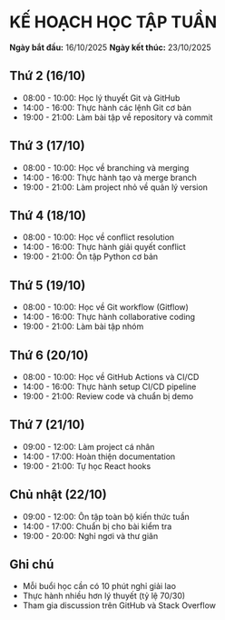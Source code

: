 # KẾ HOẠCH HỌC TẬP TUẦN

**Ngày bắt đầu:** 16/10/2025
**Ngày kết thúc:** 23/10/2025

## Thứ 2 (16/10)
- 08:00 - 10:00: Học lý thuyết Git và GitHub
- 14:00 - 16:00: Thực hành các lệnh Git cơ bản
- 19:00 - 21:00: Làm bài tập về repository và commit

## Thứ 3 (17/10)
- 08:00 - 10:00: Học về branching và merging
- 14:00 - 16:00: Thực hành tạo và merge branch
- 19:00 - 21:00: Làm project nhỏ về quản lý version

## Thứ 4 (18/10)
- 08:00 - 10:00: Học về conflict resolution
- 14:00 - 16:00: Thực hành giải quyết conflict
- 19:00 - 21:00: Ôn tập Python cơ bản

## Thứ 5 (19/10)
- 08:00 - 10:00: Học về Git workflow (Gitflow)
- 14:00 - 16:00: Thực hành collaborative coding
- 19:00 - 21:00: Làm bài tập nhóm

## Thứ 6 (20/10)
- 08:00 - 10:00: Học về GitHub Actions và CI/CD
- 14:00 - 16:00: Thực hành setup CI/CD pipeline
- 19:00 - 21:00: Review code và chuẩn bị demo

## Thứ 7 (21/10)
- 09:00 - 12:00: Làm project cá nhân
- 14:00 - 17:00: Hoàn thiện documentation
- 19:00 - 21:00: Tự học React hooks

## Chủ nhật (22/10)
- 09:00 - 12:00: Ôn tập toàn bộ kiến thức tuần
- 14:00 - 17:00: Chuẩn bị cho bài kiểm tra
- 19:00 - 20:00: Nghỉ ngơi và thư giãn

## Ghi chú
- Mỗi buổi học cần có 10 phút nghỉ giải lao
- Thực hành nhiều hơn lý thuyết (tỷ lệ 70/30)
- Tham gia discussion trên GitHub và Stack Overflow
